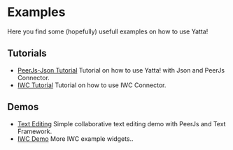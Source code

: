 # Examples

Here you find some (hopefully) usefull examples on how to use Yatta!

## Tutorials
* [PeerJs-Json Tutorial](./PeerJs-Json/) Tutorial on how to use Yatta! with Json and PeerJs Connector.
* [IWC Tutorial](./Iwc/) Tutorial on how to use IWC Connector.

## Demos
* [Text Editing](./TextEditing/) Simple collaborative text editing demo with PeerJs and Text Framework.
* [IWC Demo](./IwcDemo/) More IWC example widgets..

